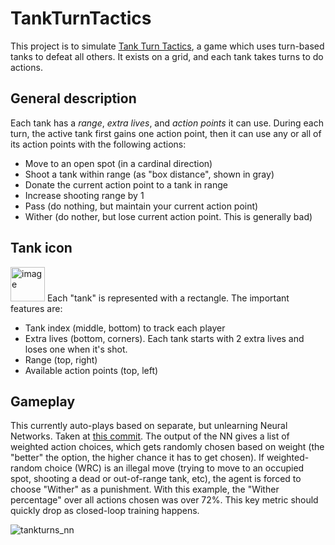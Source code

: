 # TankTurnTactics

This project is to simulate [Tank Turn Tactics](https://youtu.be/aOYbR-Q_4Hs), a game which uses turn-based tanks to defeat all others. It exists on a grid, and each tank takes turns to do actions. 

## General description
Each tank has a *range*, *extra lives*, and *action points* it can use. During each turn, the active tank first gains one action point, then it can use any or all of its action points with the following actions:
- Move to an open spot (in a cardinal direction)
- Shoot a tank within range (as "box distance", shown in gray)
- Donate the current action point to a tank in range
- Increase shooting range by 1
- Pass (do nothing, but maintain your current action point)
- Wither (do nother, but lose current action point. This is generally bad)

## Tank icon
<img width="55" alt="image" src="https://user-images.githubusercontent.com/9828010/236706502-01b3ef53-339e-49c5-a30d-2556a4e03696.png">
Each "tank" is represented with a rectangle. The important features are:

- Tank index (middle, bottom) to track each player
- Extra lives (bottom, corners). Each tank starts with 2 extra lives and loses one when it's shot.
- Range (top, right)
- Available action points (top, left)


## Gameplay
This currently auto-plays based on separate, but unlearning Neural Networks. Taken at [this commit](https://github.com/schaffer2013/TankTurnTactics/commit/5b010eb0f10aac5dfa515b281ae16cdbb280215a).
The output of the NN gives a list of weighted action choices, which gets randomly chosen based on weight (the "better" the option, the higher chance it has to get chosen). If weighted-random choice (WRC) is an illegal move (trying to move to an occupied spot, shooting a dead or out-of-range tank, etc), the agent is forced to choose "Wither" as a punishment. With this example, the "Wither percentage" over all actions chosen was over 72%. This key metric should quickly drop as closed-loop training happens.

![tankturns_nn](https://user-images.githubusercontent.com/9828010/236706222-56200bc2-b24b-47f7-9916-1cc8327d634e.gif)

